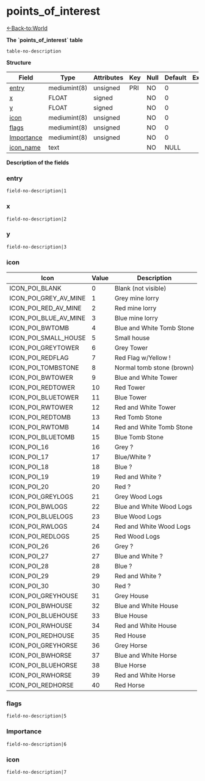 # points\_of\_interest

[<-Back-to:World](database-world.md)

**The \`points\_of\_interest\` table**

`table-no-description`

**Structure**

| Field           | Type         | Attributes | Key | Null | Default | Extra | Comment |
|-----------------|--------------|------------|-----|------|---------|-------|---------|
| [entry][1]      | mediumint(8) | unsigned   | PRI | NO   | 0       |       |         |
| [x][2]          | FLOAT        | signed     |     | NO   | 0       |       |         |
| [y][3]          | FLOAT        | signed     |     | NO   | 0       |       |         |
| [icon][4]       | mediumint(8) | unsigned   |     | NO   | 0       |       |         |
| [flags][5]      | mediumint(8) | unsigned   |     | NO   | 0       |       |         |
| [Importance][6] | mediumint(8) | unsigned   |     | NO   | 0       |       |         |
| [icon_name][7]  | text         |            |     | NO   | NULL    |       |         |

[1]: #entry
[2]: #x
[3]: #y
[4]: #icon
[5]: #flags
[6]: #importance
[7]: #icon_name

**Description of the fields**

### entry

`field-no-description|1`

### x

`field-no-description|2`

### y

`field-no-description|3`

### icon

| Icon                      | Value | Description               |
|---------------------------|-------|---------------------------|
| ICON\_POI\_BLANK          | 0     | Blank (not visible)       |
| ICON\_POI\_GREY\_AV\_MINE | 1     | Grey mine lorry           |
| ICON\_POI\_RED\_AV\_MINE  | 2     | Red mine lorry            |
| ICON\_POI\_BLUE\_AV\_MINE | 3     | Blue mine lorry           |
| ICON\_POI\_BWTOMB         | 4     | Blue and White Tomb Stone |
| ICON\_POI\_SMALL\_HOUSE   | 5     | Small house               |
| ICON\_POI\_GREYTOWER      | 6     | Grey Tower                |
| ICON\_POI\_REDFLAG        | 7     | Red Flag w/Yellow !       |
| ICON\_POI\_TOMBSTONE      | 8     | Normal tomb stone (brown) |
| ICON\_POI\_BWTOWER        | 9     | Blue and White Tower      |
| ICON\_POI\_REDTOWER       | 10    | Red Tower                 |
| ICON\_POI\_BLUETOWER      | 11    | Blue Tower                |
| ICON\_POI\_RWTOWER        | 12    | Red and White Tower       |
| ICON\_POI\_REDTOMB        | 13    | Red Tomb Stone            |
| ICON\_POI\_RWTOMB         | 14    | Red and White Tomb Stone  |
| ICON\_POI\_BLUETOMB       | 15    | Blue Tomb Stone           |
| ICON\_POI\_16             | 16    | Grey ?                    |
| ICON\_POI\_17             | 17    | Blue/White ?              |
| ICON\_POI\_18             | 18    | Blue ?                    |
| ICON\_POI\_19             | 19    | Red and White ?           |
| ICON\_POI\_20             | 20    | Red ?                     |
| ICON\_POI\_GREYLOGS       | 21    | Grey Wood Logs            |
| ICON\_POI\_BWLOGS         | 22    | Blue and White Wood Logs  |
| ICON\_POI\_BLUELOGS       | 23    | Blue Wood Logs            |
| ICON\_POI\_RWLOGS         | 24    | Red and White Wood Logs   |
| ICON\_POI\_REDLOGS        | 25    | Red Wood Logs             |
| ICON\_POI\_26             | 26    | Grey ?                    |
| ICON\_POI\_27             | 27    | Blue and White ?          |
| ICON\_POI\_28             | 28    | Blue ?                    |
| ICON\_POI\_29             | 29    | Red and White ?           |
| ICON\_POI\_30             | 30    | Red ?                     |
| ICON\_POI\_GREYHOUSE      | 31    | Grey House                |
| ICON\_POI\_BWHOUSE        | 32    | Blue and White House      |
| ICON\_POI\_BLUEHOUSE      | 33    | Blue House                |
| ICON\_POI\_RWHOUSE        | 34    | Red and White House       |
| ICON\_POI\_REDHOUSE       | 35    | Red House                 |
| ICON\_POI\_GREYHORSE      | 36    | Grey Horse                |
| ICON\_POI\_BWHORSE        | 37    | Blue and White Horse      |
| ICON\_POI\_BLUEHORSE      | 38    | Blue Horse                |
| ICON\_POI\_RWHORSE        | 39    | Red and White Horse       |
| ICON\_POI\_REDHORSE       | 40    | Red Horse                 |

### flags

`field-no-description|5`

### Importance

`field-no-description|6`

### icon

`field-no-description|7`
